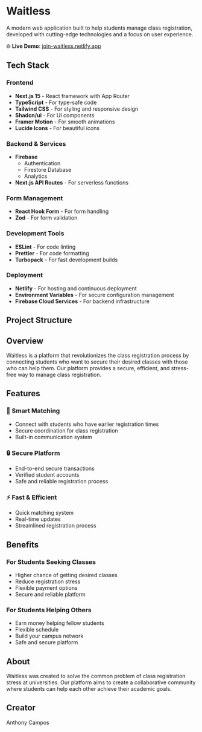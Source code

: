 # Waitless

A modern web application built to help students manage class registration, developed with cutting-edge technologies and a focus on user experience.

🌐 **Live Demo**: [join-waitless.netlify.app](https://join-waitless.netlify.app/)

## Tech Stack

### Frontend
- **Next.js 15** - React framework with App Router
- **TypeScript** - For type-safe code
- **Tailwind CSS** - For styling and responsive design
- **Shadcn/ui** - For UI components
- **Framer Motion** - For smooth animations
- **Lucide Icons** - For beautiful icons

### Backend & Services
- **Firebase**
  - Authentication
  - Firestore Database
  - Analytics
- **Next.js API Routes** - For serverless functions

### Form Management
- **React Hook Form** - For form handling
- **Zod** - For form validation

### Development Tools
- **ESLint** - For code linting
- **Prettier** - For code formatting
- **Turbopack** - For fast development builds

### Deployment
- **Netlify** - For hosting and continuous deployment
- **Environment Variables** - For secure configuration management
- **Firebase Cloud Services** - For backend infrastructure

## Project Structure

## Overview

Waitless is a platform that revolutionizes the class registration process by connecting students who want to secure their desired classes with those who can help them. Our platform provides a secure, efficient, and stress-free way to manage class registration.

## Features

### 🤝 Smart Matching
- Connect with students who have earlier registration times
- Secure coordination for class registration
- Built-in communication system

### 🔒 Secure Platform
- End-to-end secure transactions
- Verified student accounts
- Safe and reliable registration process

### ⚡ Fast & Efficient
- Quick matching system
- Real-time updates
- Streamlined registration process

## Benefits

### For Students Seeking Classes
- Higher chance of getting desired classes
- Reduce registration stress
- Flexible payment options
- Secure and reliable platform

### For Students Helping Others
- Earn money helping fellow students
- Flexible schedule
- Build your campus network
- Safe and secure platform

## About

Waitless was created to solve the common problem of class registration stress at universities. Our platform aims to create a collaborative community where students can help each other achieve their academic goals.

## Creator

Anthony Campos